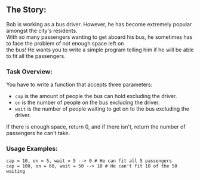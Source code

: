 ## The Story:

Bob is working as a bus driver. However, he has become extremely popular amongst the city's residents.  
With so many passengers wanting to get aboard his bus, he sometimes has to face the problem of not enough space left
on  
the bus! He wants you to write a simple program telling him if he will be able to fit all the passengers.

### Task Overview:

You have to write a function that accepts three parameters:

* `cap` is the amount of people the bus can hold excluding the driver.
* `on` is the number of people on the bus excluding the driver.
* `wait` is the number of people waiting to get on to the bus excluding the driver.

If there is enough space, return 0, and if there isn't, return the number of passengers he can't take.

### **Usage Examples:**

```text
cap = 10, on = 5, wait = 5 --> 0 # He can fit all 5 passengers
cap = 100, on = 60, wait = 50 --> 10 # He can't fit 10 of the 50 waiting
```
